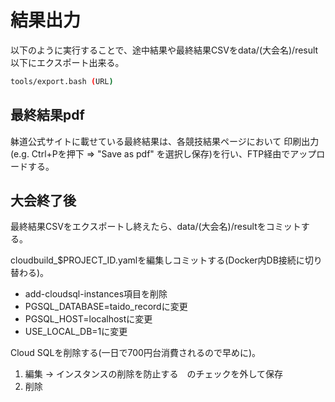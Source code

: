 # 結果出力

以下のように実行することで、途中結果や最終結果CSVをdata/(大会名)/result以下にエクスポート出来る。

```bash
tools/export.bash (URL)
```

## 最終結果pdf

躰道公式サイトに載せている最終結果は、各競技結果ページにおいて
印刷出力(e.g. Ctrl+Pを押下 => "Save as pdf" を選択し保存)を行い、FTP経由でアップロードする。


## 大会終了後

最終結果CSVをエクスポートし終えたら、data/(大会名)/resultをコミットする。

cloudbuild_$PROJECT_ID.yamlを編集しコミットする(Docker内DB接続に切り替わる)。

- add-cloudsql-instances項目を削除
- PGSQL\_DATABASE=taido\_recordに変更
- PGSQL\_HOST=localhostに変更
- USE\_LOCAL\_DB=1に変更

Cloud SQLを削除する(一日で700円台消費されるので早めに)。

1. 編集 -> インスタンスの削除を防止する　のチェックを外して保存
2. 削除
